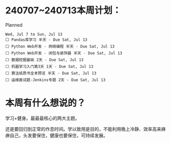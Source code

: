 # 240707~240713本周计划：

Planned

```
‎Wed‎, ‎Jul‎ ‎7 to ‎Sun‎, ‎Jul‎ ‎13
⬜ Pandas库学习 半天 - Due ‎Sat‎, ‎Jul‎ ‎13
⬜ Python Web开发 - 网络编程 半天 - Due ‎Sat‎, ‎Jul‎ ‎13
⬜ Python Web开发 - 闭包与装饰器 半天 - Due ‎Sat‎, ‎Jul‎ ‎13
⬜ 数据挖掘基础 2天 - Due ‎Sat‎, ‎Jul‎ ‎13
⬜ 机器学习入门第3天 1天 - Due ‎Sat‎, ‎Jul‎ ‎13
⬜ 算法纸质书全本预览 半天 - Due ‎Sat‎, ‎Jul‎ ‎13
⬜ 运维面试题-Jenkins专题 2天 - Due ‎Sat‎, ‎Jul‎ ‎13
```





# 本周有什么想说的？

学习+健身。最最最核心的两大主题。



还是要回归到正常的作息时间。学以致用是目的，不能利用晚上冷静、效率高来麻痹自己，头发要保住，健康也要保住，可持续发展。
